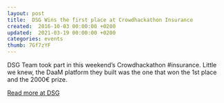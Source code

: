 ```yaml
---
layout: post
title:  DSG Wins the first place at Crowdhackathon Insurance
created:  2016-10-03 00:00:00 +0200
updated:  2021-03-19 00:00:00 +0200
categories: events
thumb: 7Gf7zYF
---
```

DSG Team took part in this weekend’s Crowdhackathon #insurance. Little we knew,
the DaaM platform they built was the one that won the 1st place and the 2000€
prize.

[Read more at DSG](http://dsg.teiste.gr/index.php/2016/10/03/dsg-wins-the-first-place-at-crowdhackathon-insurance/#more-151)